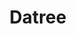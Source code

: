 ---
facebook: https://facebook.com/datreeio
git: https://github.com/datreeio/datree
linkedin: https://linkedin.com/company/datreeio
logohandle: datreeio
sort: datree
title: Datree
twitter: https://x.com/datreeio
website: https://www.datree.io/
---